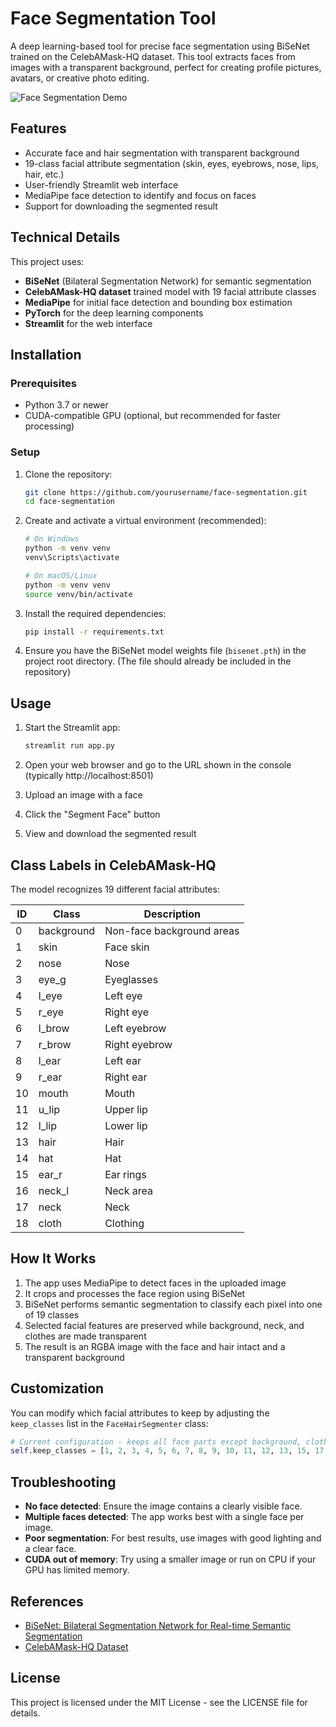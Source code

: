 # Face Segmentation Tool

A deep learning-based tool for precise face segmentation using BiSeNet trained on the CelebAMask-HQ dataset. This tool extracts faces from images with a transparent background, perfect for creating profile pictures, avatars, or creative photo editing.

![Face Segmentation Demo](https://i.imgur.com/placeholder.jpg)

## Features

- Accurate face and hair segmentation with transparent background
- 19-class facial attribute segmentation (skin, eyes, eyebrows, nose, lips, hair, etc.)
- User-friendly Streamlit web interface
- MediaPipe face detection to identify and focus on faces
- Support for downloading the segmented result

## Technical Details

This project uses:

- **BiSeNet** (Bilateral Segmentation Network) for semantic segmentation
- **CelebAMask-HQ dataset** trained model with 19 facial attribute classes
- **MediaPipe** for initial face detection and bounding box estimation
- **PyTorch** for the deep learning components
- **Streamlit** for the web interface

## Installation

### Prerequisites

- Python 3.7 or newer
- CUDA-compatible GPU (optional, but recommended for faster processing)

### Setup

1. Clone the repository:

   ```bash
   git clone https://github.com/yourusername/face-segmentation.git
   cd face-segmentation
   ```

2. Create and activate a virtual environment (recommended):

   ```bash
   # On Windows
   python -m venv venv
   venv\Scripts\activate

   # On macOS/Linux
   python -m venv venv
   source venv/bin/activate
   ```

3. Install the required dependencies:

   ```bash
   pip install -r requirements.txt
   ```

4. Ensure you have the BiSeNet model weights file (`bisenet.pth`) in the project root directory.
   (The file should already be included in the repository)

## Usage

1. Start the Streamlit app:

   ```bash
   streamlit run app.py
   ```

2. Open your web browser and go to the URL shown in the console (typically http://localhost:8501)

3. Upload an image with a face

4. Click the "Segment Face" button

5. View and download the segmented result

## Class Labels in CelebAMask-HQ

The model recognizes 19 different facial attributes:

| ID  | Class      | Description               |
| --- | ---------- | ------------------------- |
| 0   | background | Non-face background areas |
| 1   | skin       | Face skin                 |
| 2   | nose       | Nose                      |
| 3   | eye_g      | Eyeglasses                |
| 4   | l_eye      | Left eye                  |
| 5   | r_eye      | Right eye                 |
| 6   | l_brow     | Left eyebrow              |
| 7   | r_brow     | Right eyebrow             |
| 8   | l_ear      | Left ear                  |
| 9   | r_ear      | Right ear                 |
| 10  | mouth      | Mouth                     |
| 11  | u_lip      | Upper lip                 |
| 12  | l_lip      | Lower lip                 |
| 13  | hair       | Hair                      |
| 14  | hat        | Hat                       |
| 15  | ear_r      | Ear rings                 |
| 16  | neck_l     | Neck area                 |
| 17  | neck       | Neck                      |
| 18  | cloth      | Clothing                  |

## How It Works

1. The app uses MediaPipe to detect faces in the uploaded image
2. It crops and processes the face region using BiSeNet
3. BiSeNet performs semantic segmentation to classify each pixel into one of 19 classes
4. Selected facial features are preserved while background, neck, and clothes are made transparent
5. The result is an RGBA image with the face and hair intact and a transparent background

## Customization

You can modify which facial attributes to keep by adjusting the `keep_classes` list in the `FaceHairSegmenter` class:

```python
# Current configuration - keeps all face parts except background, clothes, and neck
self.keep_classes = [1, 2, 3, 4, 5, 6, 7, 8, 9, 10, 11, 12, 13, 15, 17, 18]
```

## Troubleshooting

- **No face detected**: Ensure the image contains a clearly visible face.
- **Multiple faces detected**: The app works best with a single face per image.
- **Poor segmentation**: For best results, use images with good lighting and a clear face.
- **CUDA out of memory**: Try using a smaller image or run on CPU if your GPU has limited memory.

## References

- [BiSeNet: Bilateral Segmentation Network for Real-time Semantic Segmentation](https://arxiv.org/abs/1808.00897)
- [CelebAMask-HQ Dataset](https://github.com/switchablenorms/CelebAMask-HQ)

## License

This project is licensed under the MIT License - see the LICENSE file for details.
